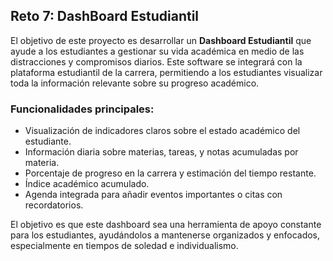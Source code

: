 ## Reto 7: DashBoard Estudiantil

El objetivo de este proyecto es desarrollar un **Dashboard Estudiantil** que ayude a los estudiantes a gestionar su vida académica en medio de las distracciones y compromisos diarios. Este software se integrará con la plataforma estudiantil de la carrera, permitiendo a los estudiantes visualizar toda la información relevante sobre su progreso académico.

### Funcionalidades principales:
- Visualización de indicadores claros sobre el estado académico del estudiante.
- Información diaria sobre materias, tareas, y notas acumuladas por materia.
- Porcentaje de progreso en la carrera y estimación del tiempo restante.
- Índice académico acumulado.
- Agenda integrada para añadir eventos importantes o citas con recordatorios.

El objetivo es que este dashboard sea una herramienta de apoyo constante para los estudiantes, ayudándolos a mantenerse organizados y enfocados, especialmente en tiempos de soledad e individualismo.
